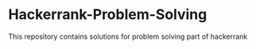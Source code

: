 # Hackerrank-Problem-Solving
 This repository contains solutions for problem solving part of hackerrank
